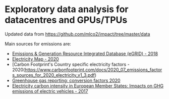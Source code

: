 # Exploratory data analysis for datacentres and GPUs/TPUs

Updated data from https://github.com/mlco2/impact/tree/master/data

Main sources for emissions are:

- [Emissions & Generation Resource Integrated Database (eGRID) - 2018](https://www.epa.gov/energy/emissions-generation-resource-integrated-database-egrid)
- [Electricity Map - 2020](https://www.electricitymap.org/?page=map&solar=false&remote=true&wind=false)
- [Carbon Footprint's Country specific electricity factors - 2020(https://www.carbonfootprint.com/docs/2020_07_emissions_factors_sources_for_2020_electricity_v1_3.pdf)
- [Greenhouse gas reporting: conversion factors 2020](https://www.gov.uk/government/publications/greenhouse-gas-reporting-conversion-factors-2020)
- [Electricity carbon intensity in European Member States: Impacts on GHG emissions of electric vehicles - 2017](https://www.sciencedirect.com/science/article/pii/S1361920916307933)
